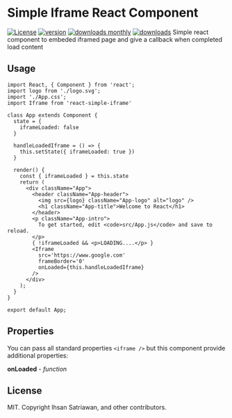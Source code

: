 # Simple Iframe React Component

[![License](https://img.shields.io/github/license/ihsansatriawan/react-simple-iframe.svg?maxAge=3600)](https://github.com/ihsansatriawan/react-simple-iframe) 
[![version](https://img.shields.io/npm/v/react-simple-iframe.svg)](https://www.npmjs.com/package/react-simple-iframe)
[![downloads monthly](https://img.shields.io/npm/dm/react-simple-iframe.svg)](https://www.npmjs.com/package/react-simple-iframe) 
[![downloads](https://img.shields.io/npm/dt/react-simple-iframe.svg)](https://www.npmjs.com/package/react-simple-iframe) 
Simple react component to embeded iframed page and give a callback when completed load content

## Usage
```
import React, { Component } from 'react';
import logo from './logo.svg';
import './App.css';
import Iframe from 'react-simple-iframe'

class App extends Component {
  state = {
    iframeLoaded: false
  }

  handleLoadedIframe = () => {
    this.setState({ iframeLoaded: true })
  }

  render() {
    const { iframeLoaded } = this.state
    return (
      <div className="App">
        <header className="App-header">
          <img src={logo} className="App-logo" alt="logo" />
          <h1 className="App-title">Welcome to React</h1>
        </header>
        <p className="App-intro">
          To get started, edit <code>src/App.js</code> and save to reload.
        </p>
        { !iframeLoaded && <p>LOADING....</p> }
        <Iframe
          src='https://www.google.com'
          frameBorder='0'
          onLoaded={this.handleLoadedIframe}
        />
      </div>
    );
  }
}

export default App;
```

## Properties

You can pass all standard properties `<iframe />` but this component provide additional properties:

**onLoaded** - *function* 

## License

MIT. Copyright Ihsan Satriawan, and other contributors.
